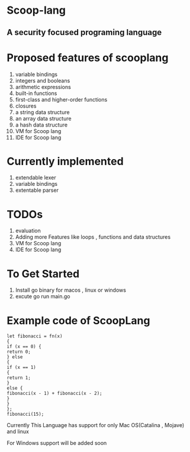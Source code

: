 # Scoop-lang
## A security focused programing language 

# Proposed features of scooplang 
1. variable bindings
2. integers and booleans
3. arithmetic expressions
4. built-in functions
5. first-class and higher-order functions
6. closures
7. a string data structure
8. an array data structure
9. a hash data structure
10. VM for Scoop lang
11. IDE for Scoop lang

# Currently implemented 
1. extendable lexer
2. variable bindings
3. extentable parser

# TODOs
1. evaluation
2. Adding more Features like loops , functions and data structures
3. VM for Scoop lang
4. IDE for Scoop lang 

# To Get Started
1. Install go binary for macos , linux or windows
2. excute go run main.go

# Example code of ScoopLang
```
let fibonacci = fn(x) 
{ 
if (x == 0) {
return 0;
} else
{
if (x == 1) 
{
return 1;
} 
else {
fibonacci(x - 1) + fibonacci(x - 2);
} 
}
}; 
fibonacci(15);
```

Currently This Language has support for only Mac OS(Catalina , Mojave) and linux

For Windows support will be added soon
